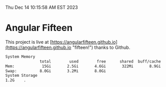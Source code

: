 Thu Dec 14 10:15:58 AM EST 2023

# Angular Fifteen


This project is live at [https://angularfifteen.github.io](https://angularfifteen.github.io "fifteen!") thanks to Github.

```bash
System Memory
               total        used        free      shared  buff/cache   available
Mem:            15Gi       2.5Gi       4.6Gi       322Mi       8.9Gi        12Gi
Swap:          8.0Gi       3.2Mi       8.0Gi
System Storage
1.2G	.
```
```bash
